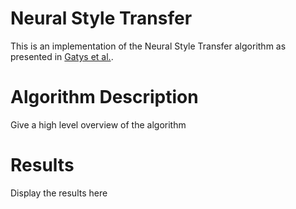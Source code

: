 # Neural Style Transfer 
This is an implementation of the Neural Style Transfer algorithm as presented in [Gatys et al.](https://arxiv.org/pdf/1508.06576.pdf).

# Algorithm Description
Give a high level overview of the algorithm

# Results 
Display the results here
